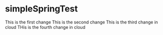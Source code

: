 # simpleSpringTest

This is the first change
This is the second change
This is the third change in cloud
THis is the fourth change in cloud
